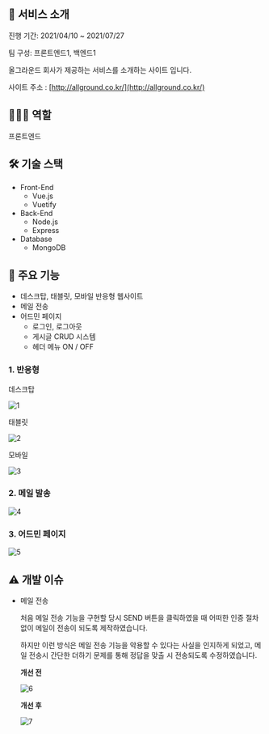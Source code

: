 ## **📄 서비스 소개**

진행 기간: 2021/04/10 ~ 2021/07/27

팀 구성: 프론트엔드1, 백엔드1


올그라운드 회사가 제공하는 서비스를 소개하는 사이트 입니다.

사이트 주소 : [http://allground.co.kr/](http://allground.co.kr/)

## 👨🏻‍💻 역할

프론트엔드

## 🛠 기술 스택

- Front-End
    - Vue.js
    - Vuetify
- Back-End
    - Node.js
    - Express
- Database
    - MongoDB

## ****📌 주요 기능****

- 데스크탑, 태블릿, 모바일 반응형 웹사이트
- 메일 전송
- 어드민 페이지
    - 로그인, 로그아웃
    - 게시글 CRUD 시스템
    - 헤더 메뉴 ON / OFF

### 1. ****반응형****

데스크탑

![1](https://user-images.githubusercontent.com/79083202/219433535-39692da4-e5e3-447b-9b48-7b490f4d929a.gif)

태블릿

![2](https://user-images.githubusercontent.com/79083202/219433544-b7094569-a70d-488f-a8dc-205cec0a3c9d.gif)

모바일

![3](https://user-images.githubusercontent.com/79083202/219433549-45c37e31-5d2b-437b-b170-7f61e900d78f.gif)

### 2. 메일 발송

![4](https://user-images.githubusercontent.com/79083202/219433588-0c697ea5-38df-4b8b-afc0-98e4d2fe25d2.gif)

### 3. 어드민 페이지

![5](https://user-images.githubusercontent.com/79083202/219433591-6dddd67b-6cf8-4f4e-a038-94d96f851bb9.gif)

## ****⚠️ 개발 이슈****

- 메일 전송
    
    처음 메일 전송 기능을 구현할 당시 SEND 버튼을 클릭하였을 때 어떠한 인증 절차 없이 메일이 전송이 되도록 제작하였습니다.
    
    하지만 이런 방식은 메일 전송 기능을 악용할 수 있다는 사실을 인지하게 되었고, 메일 전송시 간단한 더하기 문제를 통해 정답을 맞출 시 전송되도록 수정하였습니다.
    
    **개선 전**
    
    ![6](https://user-images.githubusercontent.com/79083202/219434520-a9a701b2-2b08-4481-ae93-f500e650aa3e.gif)
    
    **개선 후**
    
    ![7](https://user-images.githubusercontent.com/79083202/219434532-449868bf-770b-4d4f-93e0-04b73517ea30.gif)
